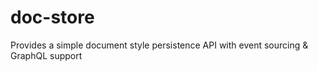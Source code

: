 # doc-store
Provides a simple document style persistence API with event sourcing &amp; GraphQL support
